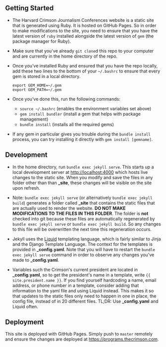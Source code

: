 ## Getting Started

* The Harvard Crimson Journalism Conferences website is a static site that is generated using Ruby. It is hosted on GitHub Pages. So in order to make modifications to the site, you need to ensure that you have the latest version of `ruby` installed alongside the latest version of `gem` (the package manager for Ruby).

* Make sure that you've already `git clone`d this repo to your computer and are currently in the home directory of the repo.

* Once you've installed Ruby and ensured that you have the repo locally, add these two lines to the bottom of your `~/.bashrc` to ensure that every gem is stored in a local directory.
    ```
    export GEM_HOME=~/.gem
    export GEM_PATH=~/.gem
    ```

* Once you've done this, run the following commands:
    - `source ~/.bashrc` (enables the environment variables set above)
    - `gem install bundler` (install a gem that helps with package management)
    - `bundle install` (installs all the required gems)

* If any gem in particular gives you trouble during the `bundle install` process, you can try installing it directly with `gem install [gemname]`.

## Development
* In the home directory, run `bundle exec jekyll serve`. This starts up a local development server at <http://localhost:4000> which hosts live changes to the static site. When you modify and save the files in any folder other than than **\_site**, these changes will be visible on the site upon refresh.

* Note: `bundle exec jekyll serve` (or alternatively `bundle exec jekyll build`) generates a folder called **\_site** that contains the static files that are actually used to render the website. **DO NOT MAKE MODIFICATIONS TO THE FILES IN THIS FOLDER**. The folder is **not** checked into git because these files are automatically regenerated by `bundle exec jekyll serve` or `bundle exec jekyll build`. So any changes to this file will be overwritten the next time this regeneration occurs.

* Jekyll uses the [Liquid](https://shopify.github.io/liquid/) templating language, which is fairly similar to Jinja and the Django Template Language. The context for the templates is provided in **\_config.yaml**. Note that you will have to restart the `bundle exec jekyll serve` command in order to observe any changes you've made to **\_config.yaml**.

* Variables such the Crimson's current president are located in **\_config.yaml**, so to get the president's name in a template, write `{{ site.president.name }}`. If you find yourself hardcoding a name, email address, or phone number in a template, consider adding that information to the yaml file and using Liquid instead. This makes it so that updates to the static files only need to happen in one in place, the config file, instead of in 20 different files. TL;DR: Use **\_config.yaml** and Liquid often.

## Deployment
This site is deployed with GitHub Pages. Simply push to `master` remotely and ensure the changes are deployed at <https://programs.thecrimson.com>.
